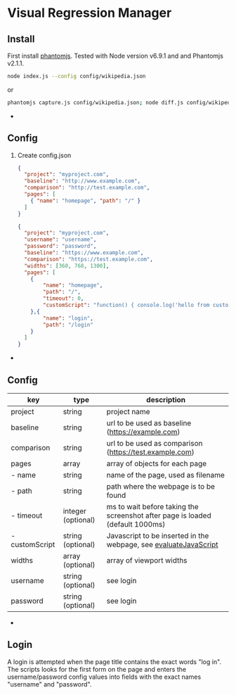 # Visual Regression Manager

## Install
First install [phantomjs](http://phantomjs.org/download.html). Tested with Node version v6.9.1 and and Phantomjs v2.1.1.

```bash
node index.js --config config/wikipedia.json
```

or 

```bash
phantomjs capture.js config/wikipedia.json; node diff.js config/wikipedia.json
```

-

## Config
1. Create config.json

    ```json
    {
      "project": "myproject.com",
      "baseline": "http://www.example.com",
      "comparison": "http://test.example.com",
      "pages": [
        { "name": "homepage", "path": "/" }
      ]
    }
    ```
    
    ```json
    {
      "project": "myproject.com",
      "username": "username",
      "password": "password",
      "baseline": "https://www.example.com",
      "comparison": "https://test.example.com",
      "widths": [360, 768, 1300],
      "pages": [
        { 
            "name": "homepage", 
            "path": "/", 
            "timeout": 0,
            "customScript": "function() { console.log('hello from custom script'); }" 
        },{ 
            "name": "login", 
            "path": "/login"
        }
      ]
    }
    ```

-

## Config
| key             | type               | description             |
|-----------------|--------------------|-------------------------|
| project            | string          | project name            |
| baseline        | string             | url to be used as baseline (https://example.com) |
| comparison      | string             | url to be used as comparison (https://test.example.com) |
| pages           | array              | array of objects for each page |
| - name          | string             | name of the page, used as filename |
| - path          | string             | path where the webpage is to be found |
| - timeout       | integer (optional) | ms to wait before taking the screenshot after page is loaded (default 1000ms)|
| - customScript  | string (optional)  | Javascript to be inserted in the webpage, see [evaluateJavaScript](http://phantomjs.org/api/webpage/method/evaluate-java-script.html) |
| widths          | array (optional)   | array of viewport widths |
| username        | string (optional)  | see login |
| password        | string (optional)  | see login |

-

## Login
A login is attempted when the page title contains the exact words "log in". The scripts looks for the first form on the page and enters the username/password config values into fields with the exact names "username" and "password".
